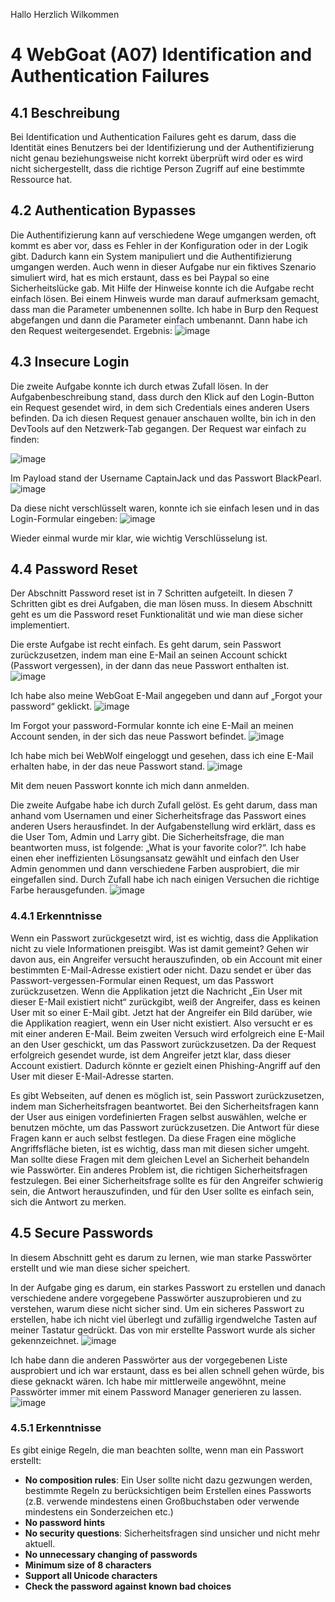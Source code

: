 Hallo Herzlich Wilkommen



# 4 WebGoat (A07) Identification and Authentication Failures 

## 4.1 Beschreibung 

Bei Identification und Authentication Failures geht es darum, dass die Identität eines Benutzers bei der Identifizierung und der Authentifizierung nicht genau beziehungsweise nicht korrekt überprüft wird oder es wird nicht sichergestellt, dass die richtige Person Zugriff auf eine bestimmte Ressource hat.

## 4.2 Authentication Bypasses 

Die Authentifizierung kann auf verschiedene Wege umgangen werden, oft kommt es aber vor, dass es Fehler in der Konfiguration oder in der Logik gibt. Dadurch kann ein System manipuliert und die Authentifizierung umgangen werden. Auch wenn in dieser Aufgabe nur ein fiktives Szenario simuliert wird, hat es mich erstaunt, dass es bei Paypal so eine Sicherheitslücke gab. Mit Hilfe der Hinweise konnte ich die Aufgabe recht einfach lösen. Bei einem Hinweis wurde man darauf aufmerksam gemacht, dass man die Parameter umbenennen sollte. Ich habe in Burp den Request abgefangen und dann die Parameter einfach umbenannt. Dann habe ich den Request weitergesendet. Ergebnis:
![image](https://github.com/MarcWilhelm/m183_Abschlussarbeit/assets/73398298/749ef464-6750-4242-8ca2-dc21448d71e4)


## 4.3 Insecure Login 

Die zweite Aufgabe konnte ich durch etwas Zufall lösen. In der Aufgabenbeschreibung stand, dass durch den Klick auf den Login-Button ein Request gesendet wird, in dem sich Credentials eines anderen Users befinden. Da ich diesen Request genauer anschauen wollte, bin ich in den DevTools auf den Netzwerk-Tab gegangen. Der Request war einfach zu finden:

![image](https://github.com/MarcWilhelm/m183_Abschlussarbeit/assets/73398298/8bef7eff-9ad0-4ff2-afc0-968c75a68ecc)

Im Payload stand der Username CaptainJack und das Passwort BlackPearl.
![image](https://github.com/MarcWilhelm/m183_Abschlussarbeit/assets/73398298/bee2b6fd-7c7f-414b-b9d5-35bec20de8d3)

Da diese nicht verschlüsselt waren, konnte ich sie einfach lesen und in das Login-Formular eingeben: 
![image](https://github.com/MarcWilhelm/m183_Abschlussarbeit/assets/73398298/cc30da50-6e9a-4f4c-8eea-f20b43dea074)

Wieder einmal wurde mir klar, wie wichtig Verschlüsselung ist.

## 4.4 Password Reset 

Der Abschnitt Password reset ist in 7 Schritten aufgeteilt. In diesen 7 Schritten gibt es drei Aufgaben, die man lösen muss. In diesem Abschnitt geht es um die Password reset Funktionalität und wie man diese sicher implementiert. 

Die erste Aufgabe ist recht einfach. Es geht darum, sein Passwort zurückzusetzen, indem man eine E-Mail an seinen Account schickt (Passwort vergessen), in der dann das neue Passwort enthalten ist.
![image](https://github.com/MarcWilhelm/m183_Abschlussarbeit/assets/73398298/5b562b31-c57e-4f31-9f38-73b1257313bf)

Ich habe also meine WebGoat E-Mail angegeben und dann auf „Forgot your password“ geklickt.
![image](https://github.com/MarcWilhelm/m183_Abschlussarbeit/assets/73398298/9eb9eb36-77f8-46ad-b916-ee4bb31598a1)

Im Forgot your password-Formular konnte ich eine E-Mail an meinen Account senden, in der sich das neue Passwort befindet.
![image](https://github.com/MarcWilhelm/m183_Abschlussarbeit/assets/73398298/aef53aa8-c613-4147-b0d0-1c180082d5f7)

Ich habe mich bei WebWolf eingeloggt und gesehen, dass ich eine E-Mail erhalten habe, in der das neue Passwort stand. 
![image](https://github.com/MarcWilhelm/m183_Abschlussarbeit/assets/73398298/83d08f30-6946-4a54-9ce3-891bd5860a5b)

Mit dem neuen Passwort konnte ich mich dann anmelden. 

Die zweite Aufgabe habe ich durch Zufall gelöst. Es geht darum, dass man anhand vom Usernamen und einer Sicherheitsfrage das Passwort eines anderen Users herausfindet. In der Aufgabenstellung wird erklärt, dass es die User Tom, Admin und Larry gibt. Die Sicherheitsfrage, die man beantworten muss, ist folgende: „What is your favorite color?“. Ich habe einen eher ineffizienten Lösungsansatz gewählt und einfach den User Admin genommen und dann verschiedene Farben ausprobiert, die mir eingefallen sind. Durch Zufall habe ich nach einigen Versuchen die richtige Farbe herausgefunden.
![image](https://github.com/MarcWilhelm/m183_Abschlussarbeit/assets/73398298/3bff38a9-3615-4b0a-b387-2be3d841512e)


### 4.4.1 Erkenntnisse 

Wenn ein Passwort zurückgesetzt wird, ist es wichtig, dass die Applikation nicht zu viele Informationen preisgibt. Was ist damit gemeint? Gehen wir davon aus, ein Angreifer versucht herauszufinden, ob ein Account mit einer bestimmten E-Mail-Adresse existiert oder nicht. Dazu sendet er über das Passwort-vergessen-Formular einen Request, um das Passwort zurückzusetzen. Wenn die Applikation jetzt die Nachricht „Ein User mit dieser E-Mail existiert nicht“ zurückgibt, weiß der Angreifer, dass es keinen User mit so einer E-Mail gibt. Jetzt hat der Angreifer ein Bild darüber, wie die Applikation reagiert, wenn ein User nicht existiert. Also versucht er es mit einer anderen E-Mail. Beim zweiten Versuch wird erfolgreich eine E-Mail an den User geschickt, um das Passwort zurückzusetzen. Da der Request erfolgreich gesendet wurde, ist dem Angreifer jetzt klar, dass dieser Account existiert. Dadurch könnte er gezielt einen Phishing-Angriff auf den User mit dieser E-Mail-Adresse starten.

Es gibt Webseiten, auf denen es möglich ist, sein Passwort zurückzusetzen, indem man Sicherheitsfragen beantwortet. Bei den Sicherheitsfragen kann der User aus einigen vordefinierten Fragen selbst auswählen, welche er benutzen möchte, um das Passwort zurückzusetzen. Die Antwort für diese Fragen kann er auch selbst festlegen. Da diese Fragen eine mögliche Angriffsfläche bieten, ist es wichtig, dass man mit diesen sicher umgeht. Man sollte diese Fragen mit dem gleichen Level an Sicherheit behandeln wie Passwörter. Ein anderes Problem ist, die richtigen Sicherheitsfragen festzulegen. Bei einer Sicherheitsfrage sollte es für den Angreifer schwierig sein, die Antwort herauszufinden, und für den User sollte es einfach sein, sich die Antwort zu merken.

## 4.5 Secure Passwords 

In diesem Abschnitt geht es darum zu lernen, wie man starke Passwörter erstellt und wie man diese sicher speichert. 

In der Aufgabe ging es darum, ein starkes Passwort zu erstellen und danach verschiedene andere vorgegebene Passwörter auszuprobieren und zu verstehen, warum diese nicht sicher sind. Um ein sicheres Passwort zu erstellen, habe ich nicht viel überlegt und zufällig irgendwelche Tasten auf meiner Tastatur gedrückt. Das von mir erstellte Passwort wurde als sicher gekennzeichnet. 
![image](https://github.com/MarcWilhelm/m183_Abschlussarbeit/assets/73398298/19989985-eb9e-4967-a3c3-5a2bfcc9681c)

Ich habe dann die anderen Passwörter aus der vorgegebenen Liste ausprobiert und ich war erstaunt, dass es bei allen schnell gehen würde, bis diese geknackt wären. Ich habe mir mittlerweile angewöhnt, meine Passwörter immer mit einem Password Manager generieren zu lassen.
![image](https://github.com/MarcWilhelm/m183_Abschlussarbeit/assets/73398298/34043b43-d9b3-4f36-9b37-4f86f0ece6d9)

### 4.5.1 Erkenntnisse 

Es gibt einige Regeln, die man beachten sollte, wenn man ein Passwort erstellt:
- **No composition rules**: Ein User sollte nicht dazu gezwungen werden, bestimmte Regeln zu berücksichtigen beim Erstellen eines Passworts (z.B. verwende mindestens einen Großbuchstaben oder verwende mindestens ein Sonderzeichen etc.)
- **No password hints**
- **No security questions**: Sicherheitsfragen sind unsicher und nicht mehr aktuell.
- **No unnecessary changing of passwords**
- **Minimum size of 8 characters**
- **Support all Unicode characters**
- **Check the password against known bad choices**
```
